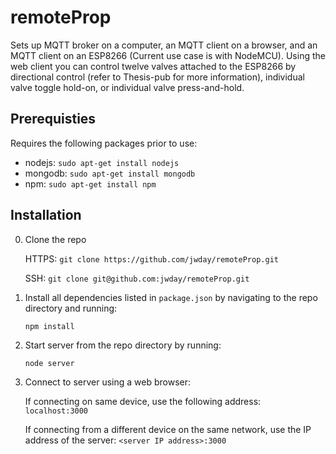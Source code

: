 # remoteProp
Sets up MQTT broker on a computer, an MQTT client on a browser, and an MQTT client on an ESP8266 (Current use case is with NodeMCU).
Using the web client you can control twelve valves attached to the ESP8266 by directional control (refer to Thesis-pub for more information), individual valve toggle hold-on, or individual valve press-and-hold.

## Prerequisties


Requires the following packages prior to use:
- nodejs: `sudo apt-get install nodejs`
- mongodb: `sudo apt-get install mongodb`
- npm: `sudo apt-get install npm`


## Installation

0. Clone the repo

    HTTPS: `git clone https://github.com/jwday/remoteProp.git`
    
    SSH: `git clone git@github.com:jwday/remoteProp.git`

1. Install all dependencies listed in `package.json` by navigating to the repo directory and running:

    `npm install`

2. Start server from the repo directory by running:

    `node server`

3. Connect to server using a web browser: 

    If connecting on same device, use the following address: `localhost:3000`
    
    If connecting from a different device on the same network, use the IP address of the server: `<server IP address>:3000`
